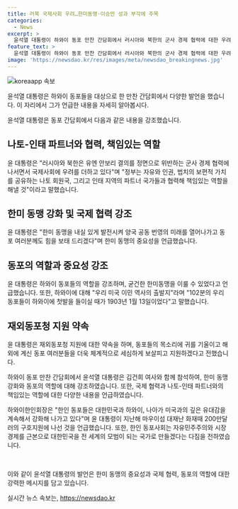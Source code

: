 ```yaml
---
title: 러북 국제사회 우려…한미동맹·이승만 성과 부각에 주목
categories:
  - News
excerpt: >
  윤석열 대통령이 하와이 동포 만찬 간담회에서 러시아와 북한의 군사 경제 협력에 대한 우려를 표명하며 나토-인태 파트너와 협력을 강조하고, 한미동맹을 발전시키는 방안과 우크라이나 상황에 대한 입장을 설명하며 동포들의 역할을 강조했습니다. 또한, 재외동포 지원 강화와 동포사회의 한미동맹 강화에 대한 의지를 밝혔습니다. 윤 대통령의 활동에 대한 동포들의 호응과 지지도 함께 언급되었습니다.
feature_text: >
  윤석열 대통령이 하와이 동포 만찬 간담회에서 러시아와 북한의 군사 경제 협력에 대한 우려를 표명하며 나토-인태 파트너와 협력을 강조하고, 한미동맹을 발전시키는 방안과 우크라이나 상황에 대한 입장을 설명하며 동포들의 역할을 강조했습니다. 또한, 재외동포 지원 강화와 동포사회의 한미동맹 강화에 대한 의지를 밝혔습니다. 윤 대통령의 활동에 대한 동포들의 호응과 지지도 함께 언급되었습니다.
image: 'https://newsdao.kr/res/images/meta/newsdao_breakingnews.jpg'
---
```


<p><img src="https://newsdao.kr/res/images/meta/newsdao_breakingnews.jpg" alt="koreaapp 속보" /></p>

<p>윤석열 대통령은 하와이 동포들을 대상으로 한 만찬 간담회에서 다양한 발언을 했습니다. 이 자리에서 그가 언급한 내용을 자세히 알아봅시다.</p>

<p>윤석열 대통령은 동포 간담회에서 다음과 같은 내용을 강조했습니다.</p>

<h2>나토-인태 파트너와 협력, 책임있는 역할</h2>
<p>윤 대통령은 "러시아와 북한은 유엔 안보리 결의를 정면으로 위반하는 군사 경제 협력에 나서면서 국제사회에 우려를 더하고 있다"며 "정부는 자유와 인권, 법치의 보편적 가치를 공유하는 나토 회원국, 그리고 인태 지역의 파트너 국가들과 협력해 책임있는 역할을 해낼 것"이라고 말했습니다.</p>

<h2>한미 동맹 강화 및 국제 협력 강조</h2>
<p>윤 대통령은 "한미 동맹을 내실 있게 발전시켜 양국 공동 번영의 미래를 열어나가고 동포 여러분께도 힘을 보태 드리겠다"며 한미 동맹의 중요성을 언급했습니다.</p>

<h2>동포의 역할과 중요성 강조</h2>
<p>윤 대통령은 하와이 동포들의 역할을 강조하며, 굳건한 한미동맹을 이룰 수 있었다고 언급했습니다. 또한, 하와이에 대해 "우리 미국 이민 역사의 출발지"라며 "102분의 우리 동포들이 하와이에 첫발을 들이실 때가 1903년 1월 13일이었다"고 말했습니다.</p>

<h2>재외동포청 지원 약속</h2>
<p>윤 대통령은 재외동포청 지원에 대한 약속을 하며, 동포들의 목소리에 귀를 기울이고 해외에 계신 동포 여러분들을 더욱 체계적으로 세심하게 보살피고 지원하겠다고 전했습니다.</p>

<p>하와이 동포 만찬 간담회에서 윤석열 대통령은 김건희 여사와 함께 참석하여, 한미 동맹 강화와 동포의 역할에 대해 강조하였습니다. 또한, 국제 협력과 나토-인태 파트너와의 책임있는 역할에 대한 다양한 내용을 언급하였습니다.</p>

<p>하와이한인회장은 "한인 동포들은 대한민국과 하와이, 나아가 미국과의 깊은 유대감을 계속해서 강화해 나가고 있다"며 윤 대통령이 지난해 마우이섬 대재난 화재때 200만달러의 구호지원에 나선 것을 언급했습니다. 또한, 한인 동포사회는 자유민주주의와 시장 경제를 근본으로 대한민국을 전 세계의 모범이 되는 국가로 만들겠다는 다짐을 전하였습니다.</p>

<p data-ke-size="size16">&nbsp;</p>

<p>이와 같이 윤석열 대통령의 발언은 한미 동맹의 중요성과 국제 협력, 동포의 역할에 대한 강력한 메시지를 담고 있습니다.</p>
실시간 뉴스 속보는, <a href="https://newsdao.kr" rel="dofollow">https://newsdao.kr</a>


